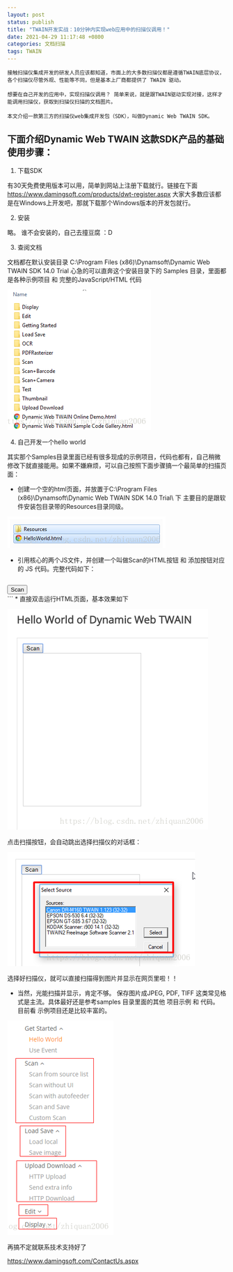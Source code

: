 ```yaml
---
layout: post
status: publish
title: "TWAIN开发实战：10分钟内实现web应用中的扫描仪调用！"
date: 2021-04-29 11:17:48 +0800
categories: 文档扫描
tags: TWAIN
---
```


   ```
接触扫描仪集成开发的研发人员应该都知道，市面上的大多数扫描仪都是遵循TWAIN底层协议，各个扫描仪尽管外观、性能等不同，但是基本上厂商都提供了 TWAIN 驱动。

想要在自己开发的应用中，实现扫描仪调用？ 简单来说，就是跟TWAIN驱动实现对接，这样才能调用扫描仪，获取到扫描仪扫描的文档图片。

本文介绍一款第三方的扫描仪web集成开发包（SDK），叫做Dynamic Web TWAIN SDK。
   ```
## 下面介绍Dynamic Web TWAIN 这款SDK产品的基础使用步骤：

1.  下载SDK

有30天免费使用版本可以用，简单到网站上注册下载就行。链接在下面
https://www.damingsoft.com/products/dwt-register.aspx
大家大多数应该都是在Windows上开发吧，那就下载那个Windows版本的开发包就行。

2.  安装

略。 谁不会安装的，自己去撞豆腐 ：D

3.  查阅文档

文档都在默认安装目录 C:\Program Files (x86)\Dynamsoft\Dynamic Web TWAIN SDK 14.0 Trial
心急的可以直奔这个安装目录下的 Samples 目录，里面都是各种示例项目 和 完整的JavaScript/HTML 代码

![安装路径](/album/2021/TWAIN-practice-utilize-scanner-in-web-application/20180722210230216.png)

4.  自己开发一个hello world

其实那个Samples目录里面已经有很多现成的示例项目，代码也都有，自己稍微修改下就直接能用。如果不嫌麻烦，可以自己按照下面步骤搞一个最简单的扫描页面：
* 创建一个空的html页面，并放置于C:\Program Files (x86)\Dynamsoft\Dynamic Web TWAIN SDK 14.0 Trial\ 下
主要目的是跟软件安装包目录带的Resources目录同级。

![安装路径2](/album/2021/TWAIN-practice-utilize-scanner-in-web-application/20180722210959682.png)

* 引用核心的两个JS文件，并创建一个叫做Scan的HTML按钮 和 添加按钮对应的 JS 代码。完整代码如下：

   ```html 
<!DOCTYPE HTML>
<html>
<head>
    <title>Hello World</title>
    <script type="text/javascript" src="Resources/dynamsoft.webtwain.initiate.js"></script>
    <script type="text/javascript" src="Resources/dynamsoft.webtwain.config.js"></script>
</head>
<body>
    <input type="button" value="Scan" onclick="AcquireImage();" />
    <div id="dwtcontrolContainer"></div>
    <script type="text/javascript">
      function AcquireImage(){
          var DWObject = Dynamsoft.WebTwainEnv.GetWebTwain('dwtcontrolContainer');
          DWObject.IfDisableSourceAfterAcquire = true;
          DWObject.SelectSource();
          DWObject.OpenSource();
          DWObject.AcquireImage();
      }
    </script>
</body>
</html>
   ```
* 直接双击运行HTML页面，基本效果如下

![HTML页面](/album/2021/TWAIN-practice-utilize-scanner-in-web-application/20180722211347462.png)

点击扫描按钮，会自动跳出选择扫描仪的对话框：

![扫描仪对话框](/album/2021/TWAIN-practice-utilize-scanner-in-web-application/20180722211500347.png)

选择好扫描仪，就可以直接扫描得到图片并显示在网页里啦！！

* 当然，光能扫描并显示，肯定不够。 保存图片成JPEG, PDF, TIFF 这类常见格式是主流。具体最好还是参考samples 目录里面的其他 项目示例 和 代码。 目前看 示例项目还是比较丰富的。

![图片格式](/album/2021/TWAIN-practice-utilize-scanner-in-web-application/20180722211816860.png)

再搞不定就联系技术支持好了

https://www.damingsoft.com/ContactUs.aspx

